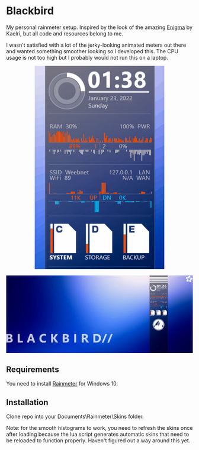 # Blackbird

My personal rainmeter setup.
Inspired by the look of the amazing [Enigma](https://github.com/kaelri/enigma) by Kaelri, but all code and resources belong to me.

I wasn't satisfied with a lot of the jerky-looking animated meters out there and wanted something smoother looking so I developed this. The CPU usage is not too high but I probably would not run this on a laptop.

<p align="center">
<img src="https://raw.githubusercontent.com/abapst/blackbird/main/.github/images/blackbird_animation.gif" width="350" height="550" />
</p>

![desktop](https://raw.githubusercontent.com/abapst/blackbird/main/.github/images/desktop.jpg)

## Requirements

You need to install [Rainmeter](https://www.rainmeter.net/) for Windows 10.

## Installation


Clone repo into your Documents\Rainmeter\Skins folder.

Note: for the smooth histograms to work, you need to refresh the skins once after loading because the lua script generates automatic skins that need to be reloaded to function properly. Haven't figured out a way around this yet.
